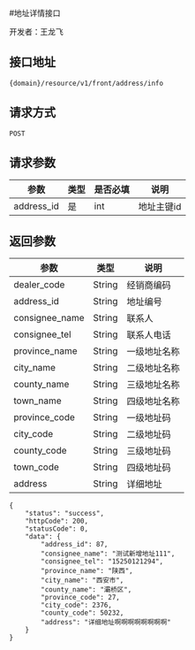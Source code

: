 #地址详情接口

开发者：王龙飞

## 接口地址
`{domain}/resource/v1/front/address/info`

## 请求方式
   `POST`

## 请求参数

|参数|类型|是否必填|说明|
| - | - | - | - |
| address_id | 是 | int | 地址主键id |

## 返回参数
|参数|类型|说明|
| - | - | - |
| dealer_code | String | 经销商编码 |
| address_id | String | 地址编号 |
| consignee_name | String | 联系人 |
| consignee_tel | String | 联系人电话 |
| province_name | String | 一级地址名称 |
| city_name | String | 二级地址名称 |
| county_name | String | 三级地址名称 |
| town_name | String | 四级地址名称 |
| province_code | String | 一级地址码 |
| city_code | String | 二级地址码 |
| county_code | String | 三级地址码 |
| town_code | String | 四级地址码 |
| address | String | 详细地址 |

```
{
    "status": "success",
    "httpCode": 200,
    "statusCode": 0,
    "data": {
        "address_id": 87,
        "consignee_name": "测试新增地址111",
        "consignee_tel": "15250121294",
        "province_name": "陕西",
        "city_name": "西安市",
        "county_name": "灞桥区",
        "province_code": 27,
        "city_code": 2376,
        "county_code": 50232,
        "address": "详细地址啊啊啊啊啊啊啊啊"
    }
}
```